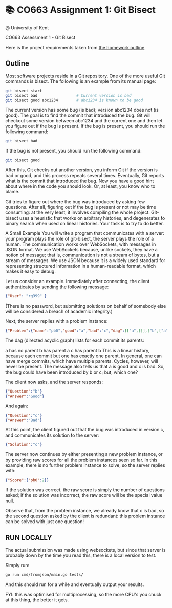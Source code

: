 # 📚 CO663 Assignment 1: Git Bisect

@ University of Kent

CO663 Assessment 1 - Git Bisect

Here is the project requirements taken from [the homework outline](https://rgrig.github.io/plad/homework.html)

## Outline

Most software projects reside in a Git repository. One of the more useful Git commands is bisect. The following is an example from its manual page:

```bash
git bisect start
git bisect bad                 # Current version is bad
git bisect good abc1234        # abc1234 is known to be good
```

The current version has some bug (is bad); version abc1234 does not (is good). The goal is to find the commit that introduced the bug. Git will checkout some version between abc1234 and the current one and then let you figure out if the bug is present. If the bug is present, you should run the following command:

```bash
git bisect bad
```

If the bug is not present, you should run the following command:

```bash
git bisect good
```

After this, Git checks out another version, you inform Git if the version is bad or good, and this process repeats several times. Eventually, Git reports what is the commit that introduced the bug. Now you have a good hint about where in the code you should look. Or, at least, you know who to blame.

Git tries to figure out where the bug was introduced by asking few questions. After all, figuring out if the bug is present or not may be time consuming: at the very least, it involves compiling the whole project. Git-bisect uses a heuristic that works on arbitrary histories, and degenerates to binary search when used on linear histories. Your task is to try to do better.

A Small Example
You will write a program that communicates with a server: your program plays the role of git-bisect, the server plays the role of a human. The communication works over WebSockets, with messages in JSON format. We use WebSockets because, unlike sockets, they have a notion of message; that is, communication is not a stream of bytes, but a stream of messages. We use JSON because it is a widely used standard for representing structured information in a human-readable format, which makes it easy to debug.

Let us consider an example. Immediately after connecting, the client authenticates by sending the following message:

```json
{"User": "rg399" }
```

(There is no password, but submitting solutions on behalf of somebody else will be considered a breach of academic integrity.)

Next, the server replies with a problem instance:

```json
{"Problem":{"name":"pb0","good":"a","bad":"c","dag":[["a",[]],["b",["a"]],["c",["b"]]]}}
```

The dag (directed acyclic graph) lists for each commit its parents:

a has no parent
b has parent a
c has parent b
This is a linear history, because each commit but one has exactly one parent. In general, one can have merge commits, which have multiple parents. Cycles, however, will never be present. The message also tells us that a is good and c is bad. So, the bug could have been introduced by b or c; but, which one?

The client now asks, and the server responds:

```json
{"Question":"b"}
{"Answer":"Good"}
```

And again:

```json
{"Question":"c"}
{"Answer":"Bad"}
```

At this point, the client figured out that the bug was introduced in version c, and communicates its solution to the server:

```json
{"Solution":"c"}
```

The server now continues by either presenting a new problem instance, or by providing raw scores for all the problem instances seen so far. In this example, there is no further problem instance to solve, so the server replies with:

```json
{"Score":{"pb0":2}}
```

If the solution was correct, the raw score is simply the number of questions asked; if the solution was incorrect, the raw score will be the special value null.

Observe that, from the problem instance, we already know that c is bad, so the second question asked by the client is redundant: this problem instance can be solved with just one question!

## RUN LOCALLY

The actual submission was made using websockets, but since that server is probably down by the time you read this, there is a local version to test.

Simply run:

```bash
go run cmd/fromjson/main.go tests/
```

And this should run for a while and eventually output your results.

FYI: this was optimised for multiprocessing, so the more CPU's you chuck at this thing, the better it gets.
